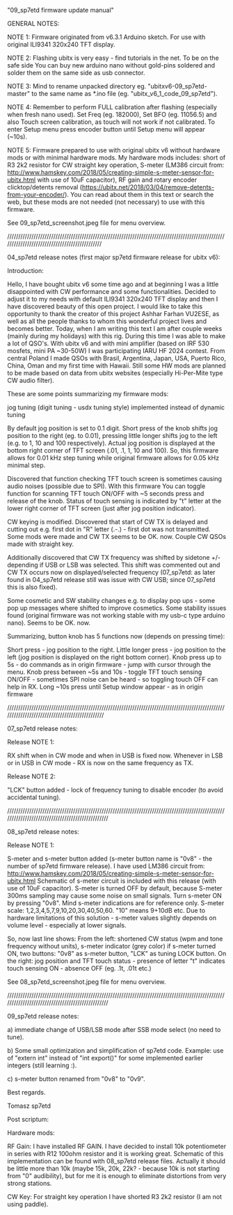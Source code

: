 "09_sp7etd firmware update manual"

GENERAL NOTES:

NOTE 1: Firmware originated from v6.3.1 Arduino sketch. For use with original ILI9341 320x240 TFT display.

NOTE 2: Flashing ubitx is very easy - find tutorials in the net. To be on the safe side You can buy new arduino nano without gold-pins soldered and solder them on the same side as usb connector.

NOTE 3: Mind to rename unpacked directory eg. "ubitxv6-09_sp7etd-master" to the same name as *.ino file (eg. "ubitx_v6_1_code_09_sp7etd").

NOTE 4: Remember to perform FULL calibration after flashing (especially when fresh nano used). Set Freq (eg. 182000), Set BFO (eg. 11056.5) and also Touch screen calibration, as touch will not work if not calibrated. To enter Setup menu press encoder button until Setup menu will appear (~10s).

NOTE 5: Firmware prepared to use with original ubitx v6 without hardware mods or with minimal hardware mods. My hardware mods includes: short of R3 2k2 resistor for CW straight key operation, S-meter (LM386 circuit from: http://www.hamskey.com/2018/05/creating-simple-s-meter-sensor-for-ubitx.html with use of 10uF capacitor), RF gain and rotary encoder clicktop/detents removal (https://ubitx.net/2018/03/04/remove-detents-from-your-encoder/). You can read about them in this text or search the web, but these mods are not needed (not necessary) to use with this firmware.

See 09_sp7etd_screenshot.jpeg file for menu overview.

//////////////////////////////////////////////////////////////////////////////////////////////////////////////////////////////////////////////

04_sp7etd release notes (first major sp7etd firmware release for ubitx v6):

Introduction:

Hello, I have bought ubitx v6 some time ago and at beginning I was a little disappointed with CW performance and some functionalities. Decided to adjust it to my needs with default ILI9341 320x240 TFT display and then I have discovered beauty of this open project. I would like to take this opportunity to thank the creator of this project Ashhar Farhan VU2ESE, as well as all the people thanks to whom this wonderful project lives and becomes better. Today, when I am writing this text I am after couple weeks (mainly during my holidays) with this rig. During this time I was able to make a lot of QSO's. With ubitx v6 and with mini amplifier (based on IRF 530 mosfets, mini PA ~30-50W) I was participating IARU HF 2024 contest. From central Poland I made QSOs with Brasil, Argentina, Japan, USA, Puerto Rico, China, Oman and my first time with Hawaii. Still some HW mods are planned to be made based on data from ubitx websites (especially Hi-Per-Mite type CW audio filter).

These are some points summarizing my firmware mods:

jog tuning (digit tuning - usdx tuning style) implemented instead of dynamic tuning

By default jog position is set to 0.1 digit. Short press of the knob shifts jog position to the right (eg. to 0.01), pressing little longer shifts jog to the left (e.g. to 1, 10 and 100 respectively). Actual jog position is displayed at the bottom right corner of TFT screen (.01, .1, 1, 10 and 100). So, this firmware allows for 0.01 kHz step tuning while original firmware allows for 0.05 kHz minimal step.

Discovered that function checking TFT touch screen is sometimes causing audio noises (possible due to SPI). With this firmware You can toggle function for scanning TFT touch ON/OFF with ~5 seconds press and release of the knob. Status of touch sensing is indicated by "t" letter at the lower right corner of TFT screen (just after jog position indicator).

CW keying is modified. Discovered that start of CW TX is delayed and cutting out e.g. first dot in "R" letter (.-.) - first dot was not transmitted. Some mods were made and CW TX seems to be OK. now. Couple CW QSOs made with straight key.

Additionally discovered that CW TX frequency was shifted by sidetone +/- depending if USB or LSB was selected. This shift was commented out and CW TX occurs now on displayed/selected frequency (07_sp7etd: as later found in 04_sp7etd release still was issue with CW USB; since 07_sp7etd this is also fixed).

Some cosmetic and SW stability changes e.g. to display pop ups - some pop up messages where shifted to improve cosmetics. Some stability issues found (original firmware was not working stable with my usb-c type arduino nano). Seems to be OK. now.

Summarizing, button knob has 5 functions now (depends on pressing time):

Short press - jog position to the right.
Little longer press - jog position to the left (jog position is displayed on the right bottom corner).
Knob press up to 5s - do commands as in origin firmware - jump with cursor through the menu.
Knob press between ~5s and 10s - toggle TFT touch sensing ON/OFF - sometimes SPI noise can be heard - so toggling touch OFF can help in RX.
Long ~10s press until Setup window appear - as in origin firmware

///////////////////////////////////////////////////////////////////////////////////////////////////////////////////////////////////////////////

07_sp7etd release notes:

Release NOTE 1:

RX shift when in CW mode and when in USB is fixed now. Whenever in LSB or in USB in CW mode - RX is now on the same frequency as TX.

Release NOTE 2:

"LCK" button added - lock of frequency tuning to disable encoder (to avoid accidental tuning).

/////////////////////////////////////////////////////////////////////////////////////////////////////////////////////////////////////////////////

08_sp7etd release notes:

Release NOTE 1:

S-meter and s-meter button added (s-meter button name is "0v8" - the number of sp7etd firmware release). I have used LM386 circuit from: http://www.hamskey.com/2018/05/creating-simple-s-meter-sensor-for-ubitx.html Schematic of s-meter circuit is included with this release (with use of 10uF capacitor). S-meter is turned OFF by default, because S-meter 300ms sampling may cause some noise on small signals. Turn s-meter ON by pressing "0v8". Mind s-meter indications are for reference only. S-meter scale: 1,2,3,4,5,7,9,10,20,30,40,50,60. "10" means 9+10dB etc. Due to hardware limitations of this solution - s-meter values slightly depends on volume level - especially at lower signals.

So, now last line shows: From the left: shortened CW status (wpm and tone frequency without units), s-meter indicator (grey color) if s-meter turned ON, two buttons: "0v8" as s-meter button, "LCK" as tuning LOCK button. On the right: jog position and TFT touch status - presence of letter "t" indicates touch sensing ON - absence OFF (eg. .1t, .01t etc.)

See 08_sp7etd_screenshot.jpeg file for menu overview.

/////////////////////////////////////////////////////////////////////////////////////////////////////////////////////////////////////////////////

09_sp7etd release notes:

a) immediate change of USB/LSB mode after SSB mode select (no need to tune).

b) Some small optimization and simplification of sp7etd code. Example: use of "extern int" instead of "int export()" for some implemented earlier integers (still learning :). 

c) s-meter button renamed from "0v8" to "0v9".



Best regards.

Tomasz sp7etd

Post scriptum:

Hardware mods:

RF Gain: I have installed RF GAIN. I have decided to install 10k potentiometer in series with R12 100ohm resistor and it is working great. Schematic of this implementation can be found with 08_sp7etd release files. Actually it should be little more than 10k (maybe 15k, 20k, 22k? - because 10k is not starting from "0" audibility), but for me it is enough to eliminate distortions from very strong stations.

CW Key: For straight key operation I have shorted R3 2k2 resistor (I am not using paddle).


